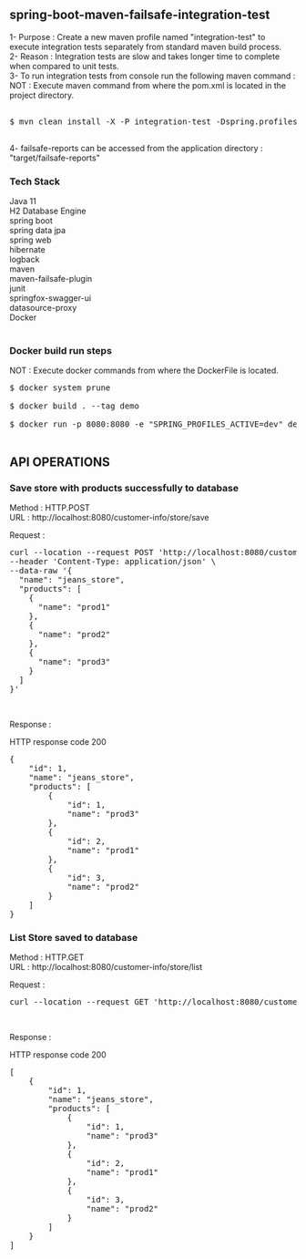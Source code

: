 ## spring-boot-maven-failsafe-integration-test

1- Purpose : Create a new maven profile named "integration-test" to execute integration tests separately from standard maven build process. <br/>
2- Reason : Integration tests are slow and takes longer time to complete when compared to unit tests. <br/>
3- To run integration tests from console run the following maven command : <br/>
NOT : Execute maven command from where the pom.xml is located in the project directory. <br/>
<pre> 
$ mvn clean install -X -P integration-test -Dspring.profiles.active=test <br/>
</pre>
4- failsafe-reports can be accessed from the application directory : "target/failsafe-reports" <br/>

### Tech Stack
Java 11 <br/>
H2 Database Engine <br/>
spring boot <br/>
spring data jpa <br/>
spring web <br/>
hibernate <br/>
logback <br/>
maven <br/>
maven-failsafe-plugin <br/>
junit <br/>
springfox-swagger-ui <br/>
datasource-proxy <br/>
Docker <br/>
<br/>

### Docker build run steps
NOT : Execute docker commands from where the DockerFile is located. <br/>
<pre>
$ docker system prune <br/>
$ docker build . --tag demo  <br/>
$ docker run -p 8080:8080 -e "SPRING_PROFILES_ACTIVE=dev" demo:latest <br/>
</pre>

## API OPERATIONS
### Save store with products successfully to database

Method : HTTP.POST <br/>
URL : http://localhost:8080/customer-info/store/save <br/>

Request : 
<pre>
curl --location --request POST 'http://localhost:8080/customer-info/store/save' \
--header 'Content-Type: application/json' \
--data-raw '{
  "name": "jeans_store",
  "products": [
    {
      "name": "prod1"
    },
    {
      "name": "prod2"
    },
    {
      "name": "prod3"
    }
  ]
}'
</pre><br/>

Response : 

HTTP response code 200 <br/>
<pre>
{
    "id": 1,
    "name": "jeans_store",
    "products": [
        {
            "id": 1,
            "name": "prod3"
        },
        {
            "id": 2,
            "name": "prod1"
        },
        {
            "id": 3,
            "name": "prod2"
        }
    ]
}
</pre>


### List Store saved to database

Method : HTTP.GET <br/>
URL : http://localhost:8080/customer-info/store/list <br/>

Request : 
<pre>
curl --location --request GET 'http://localhost:8080/customer-info/store/list'
</pre><br/>

Response : 

HTTP response code 200 <br/>
<pre>
[
    {
        "id": 1,
        "name": "jeans_store",
        "products": [
            {
                "id": 1,
                "name": "prod3"
            },
            {
                "id": 2,
                "name": "prod1"
            },
            {
                "id": 3,
                "name": "prod2"
            }
        ]
    }
]
</pre><br/>
